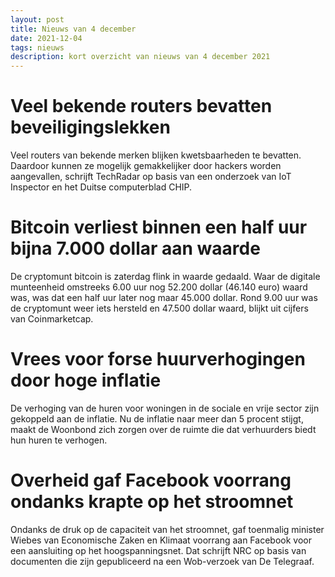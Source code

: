 ```yaml
---
layout: post
title: Nieuws van 4 december
date: 2021-12-04
tags: nieuws
description: kort overzicht van nieuws van 4 december 2021
---
```


# Veel bekende routers bevatten beveiligingslekken

Veel routers van bekende merken blijken kwetsbaarheden te bevatten. Daardoor kunnen ze mogelijk gemakkelijker door hackers worden aangevallen, schrijft TechRadar op basis van een onderzoek van IoT Inspector en het Duitse computerblad CHIP.

# Bitcoin verliest binnen een half uur bijna 7.000 dollar aan waarde

De cryptomunt bitcoin is zaterdag flink in waarde gedaald. Waar de digitale munteenheid omstreeks 6.00 uur nog 52.200 dollar (46.140 euro) waard was, was dat een half uur later nog maar 45.000 dollar. Rond 9.00 uur was de cryptomunt weer iets hersteld en 47.500 dollar waard, blijkt uit cijfers van Coinmarketcap.

# Vrees voor forse huurverhogingen door hoge inflatie

De verhoging van de huren voor woningen in de sociale en vrije sector zijn gekoppeld aan de inflatie. Nu de inflatie naar meer dan 5 procent stijgt, maakt de Woonbond zich zorgen over de ruimte die dat verhuurders biedt hun huren te verhogen.

# Overheid gaf Facebook voorrang ondanks krapte op het stroomnet

Ondanks de druk op de capaciteit van het stroomnet, gaf toenmalig minister Wiebes van Economische Zaken en Klimaat voorrang aan Facebook voor een aansluiting op het hoogspanningsnet. Dat schrijft NRC op basis van documenten die zijn gepubliceerd na een Wob-verzoek van De Telegraaf.


